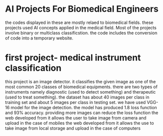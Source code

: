 # AI Projects For Biomedical Engineers
the codes displayed in these are mostly relaed to biomedical fields. these projects used AI concepts applied in the medical field. Most of the projects involve binary or multiclass classificstion. the code includes the conversion of code into a temporary website.
# first project- medical instrument classification
this project is an image detector. it classifies the given image as one of the most common 20 classes of biomedical equipments. there are two types of instruments namely diagnostic (used to detect something) and therapeutic (used to treat something).
the dataset has about 40 images per class in training set and about 5 images per class in testing set.
we have used VGG-16 model for the image detection.
the model has produced 1.8 loss function and 93% accuracy. providing more images can reduce the loss function
the web developed from it allows the user to take image from camera and upload in the case of mobiles
the web developed from it allows the use to take image from local storage and upload in the case of computers
